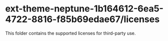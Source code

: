 # ext-theme-neptune-1b164612-6ea5-4722-8816-f85b69edae67/licenses

This folder contains the supported licenses for third-party use.
